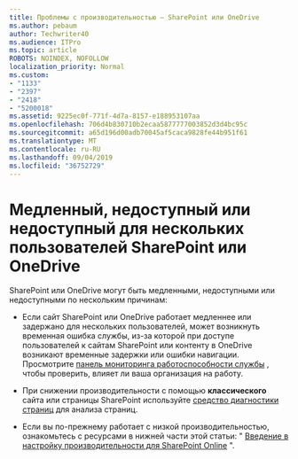 ```yaml
---
title: Проблемы с производительностью — SharePoint или OneDrive
ms.author: pebaum
author: Techwriter40
ms.audience: ITPro
ms.topic: article
ROBOTS: NOINDEX, NOFOLLOW
localization_priority: Normal
ms.custom:
- "1133"
- "2397"
- "2418"
- "5200018"
ms.assetid: 9225ec0f-771f-4d7a-8157-e188953107aa
ms.openlocfilehash: 706d4b830710b2ecaa5877777003852d3d4bc95c
ms.sourcegitcommit: a65d196d00adb70045af5caca9828fe44b951f61
ms.translationtype: MT
ms.contentlocale: ru-RU
ms.lasthandoff: 09/04/2019
ms.locfileid: "36752729"
---
```

# <a name="sharepoint-or-onedrive-slow-inaccessible-or-unavailable-for-multiple-users"></a>Медленный, недоступный или недоступный для нескольких пользователей SharePoint или OneDrive

SharePoint или OneDrive могут быть медленными, недоступными или недоступными по нескольким причинам:
  
- Если сайт SharePoint или OneDrive работает медленнее или задержано для нескольких пользователей, может возникнуть временная ошибка службы, из-за которой при доступе пользователей к сайтам SharePoint или контенту в OneDrive возникают временные задержки или ошибки навигации. Просмотрите [панель мониторинга работоспособности службы](https://admin.microsoft.com/AdminPortal/Home#/servicehealth) , чтобы проверить, влияет ли ваша организация на работу.
  
- При снижении производительности с помощью **классического** сайта или страницы SharePoint используйте [средство диагностики страниц](https://aka.ms/perftool) для анализа страниц.
  
- Если вы по-прежнему работает с низкой производительностью, ознакомьтесь с ресурсами в нижней части этой статьи: " [Введение в настройку производительности для SharePoint Online](https://go.microsoft.com/fwlink/?linkid=2024334) ".
  
